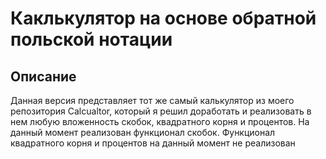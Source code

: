 # Каклькулятор на основе обратной польской нотации

## Описание

Данная версия представляет тот же самый калькулятор из моего репозитория Calcualtor, который я решил доработать и реализовать в нем любую вложенность скобок, квадратного корня и процентов. На данный момент реализован функционал скобок. Функционал квадратного корня и процентов на данный момент не реализован
